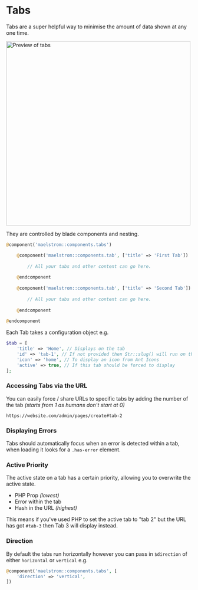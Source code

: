 # Tabs

Tabs are a super helpful way to minimise the amount of data shown at any one time.

<img src="/tab-preview.jpg" alt="Preview of tabs" class="m-w-full h-auto" style="width: 500px;" />

They are controlled by blade components and nesting.

```php
@component('maelstrom::components.tabs')

    @component('maelstrom::components.tab', ['title' => 'First Tab'])
    
        // All your tabs and other content can go here.
    
    @endcomponent
    
    @component('maelstrom::components.tab', ['title' => 'Second Tab'])
        
        // All your tabs and other content can go here.
        
    @endcomponent
    
@endcomponent
```

Each Tab takes a configuration object e.g.

```php
$tab = [
    'title' => 'Home', // Displays on the tab
    'id' => 'tab-1', // If not provided then Str::slug() will run on the title,
    'icon' => 'home', // To display an icon from Ant Icons
    'active' => true, // If this tab should be forced to display
];
```

### Accessing Tabs via the URL

You can easily force / share URLs to specific tabs by adding the number of the tab *(starts from 1 as humans don't start at 0)*

```
https://website.com/admin/pages/create#tab-2
```

### Displaying Errors

Tabs should automatically focus when an error is detected within a tab, when loading it looks for a `.has-error` element.

### Active Priority

The active state on a tab has a certain priority, allowing you to overwrite the active state.

- PHP Prop *(lowest)*
- Error within the tab
- Hash in the URL *(highest)*

This means if you've used PHP to set the active tab to "tab 2" but the URL has got `#tab-3` then Tab 3 will display instead.

### Direction

By default the tabs run horizontally however you can pass in `$direction` of either `horizontal` or `vertical` e.g.

```php
@component('maelstrom::components.tabs', [
    'direction' => 'vertical',
])
```
